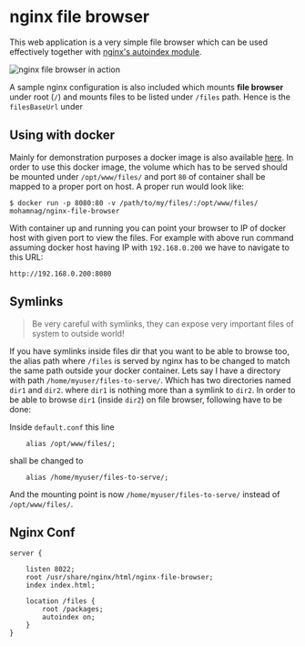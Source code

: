 # nginx file browser
This web application is a very simple file browser which can be used
effectively together with [nginx's autoindex module](http://nginx.org/en/docs/http/ngx_http_autoindex_module.html).

![nginx file browser in action](assets/Screen-Shot-1.jpg)

A sample nginx configuration is also included which mounts **file browser** under root (`/`) and mounts files to be listed under `/files` path. Hence is the `filesBaseUrl` under

## Using with docker

Mainly for demonstration purposes a docker image is also available [here](https://hub.docker.com/r/mohamnag/nginx-file-browser/).
In order to use this docker image, the volume which has to be served should
be mounted under `/opt/www/files/` and port `80` of container shall be mapped
to a proper port on host. A proper run would look like:

```
$ docker run -p 8080:80 -v /path/to/my/files/:/opt/www/files/ mohamnag/nginx-file-browser
```

With container up and running you can point your browser to IP of docker host with given port to view the files. For example with above run command assuming docker host having IP with `192.168.0.200` we have to navigate to this URL:

`http://192.168.0.200:8080`


## Symlinks

> Be very careful with symlinks, they can expose very important files of system to outside world!

If you have symlinks inside files dir that you want to be able to browse too, the alias path where `/files` is served by nginx has to be changed to match the same path outside your docker container. Lets say I have a directory with path `/home/myuser/files-to-serve/`. Which has two directories named `dir1` and `dir2`. where `dir1` is nothing more than a symlink to `dir2`. In order to be able to browse `dir1` (inside `dir2`) on file browser, following have to be done:

Inside `default.conf` this line
```
    alias /opt/www/files/;
```

shall be changed to
```
    alias /home/myuser/files-to-serve/;
```

And the mounting point is now `/home/myuser/files-to-serve/` instead of `/opt/www/files/`.

## Nginx Conf

```nginx
server {

    listen 8022;
    root /usr/share/nginx/html/nginx-file-browser;
    index index.html;

    location /files {
        root /packages;
        autoindex on;
    }
}
```
